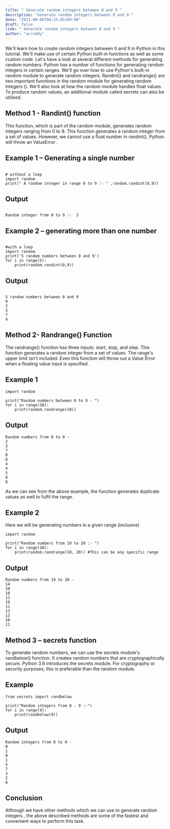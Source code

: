 ```yaml
---
title: " Generate random integers between 0 and 9 "
description: "Generate random integers between 0 and 9."
date: "2021-08-06T04:15:05+09:00"
draft: false
link: " Generate random integers between 0 and 9 "
author: "acreddy"
---
```



We'll learn how to create random integers between 0 and 9 in Python in this tutorial. We'll make use of certain Python built-in functions as well as some custom code. Let's have a look at several different methods for generating random numbers. Python has a number of functions for generating random integers in certain ranges. We'll go over how to use Python's built-in random module to generate random integers. Randint() and randrange() are two important functions in the random module for generating random integers (). We'll also look at how the random module handles float values. To produce random values, an additional module called secrets can also be utilised. 

## Method 1 - Randint() function

This function, which is part of the random module, generates random integers ranging from 0 to 9. This function generates a random integer from a set of values. However, we cannot use a float number in randint(). Python will throw an ValueError .

## Example 1 – Generating a single number

```

# without a loop
import random
print(" A random integer in range 0 to 9 :- " ,random.randint(0,9))

```

## Output

```

Random integer from 0 to 9 :-  3

```

## Example 2 – generating more than one number

```

#with a loop
import random
print('5 random numbers between 0 and 9')
for i in range(5):
	print(random.randint(0,9))

```

## Output

```

5 random numbers between 0 and 9
9
2
3
7
4

```

## Method 2- Randrange() Function 

The randrange() function has three inputs: start, stop, and step. This function generates a random integer from a set of values. The range's upper limit isn't included. Even this function will throw out a Value Error when a floating value input is specified . 

## Example 1

```
import random

print("Random numbers between 0 to 9 - ")
for i in range(10):
    print(random.randrange(10))
```

## Output

```
Random numbers from 0 to 9 - 
2
3
7
8
8
4
4
5
8
8

```

As we can see from the above example, the function generates duplicate values as well to fulfil the range. 

## Example 2 

Here we will be generating numbers in a given range (inclusive)

```
import random

print("Random numbers from 10 to 20 :- ")
for i in range(10):
    print(random.randrange(10, 20)) #This can be any specific range

```
## Output

```
Random numbers from 10 to 20 - 
14
10
18
12
19
11
13
13
10
11

```

## Method 3 – secrets function

To generate random numbers, we can use the secrets module's randbelow() function. It creates random numbers that are cryptographically secure. Python 3.6 introduces the secrets module. For cryptography or security purposes, this is preferable than the random module.

## Example

```
from secrets import randbelow

print("Random integers from 0 - 9 :-")
for i in range(9):
    print(randbelow(9))

```

## Output

```
Random integers from 0 to 9 -
0
1
8
1
5
7
3
2
8

```

## Conclusion

Although we have other methods which we can use to generate random integers , the above described methods are some of the fastest and convenient ways to perform this task.
